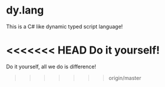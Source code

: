 # dy.lang
This is a C# like dynamic typed script language!

<<<<<<< HEAD
**Do it yourself!**
=======

Do it yourself, all we do is difference!
>>>>>>> origin/master
